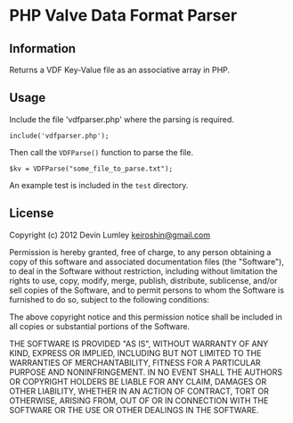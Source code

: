 PHP Valve Data Format Parser
============================

Information
-----------

Returns a VDF Key-Value file as an associative array in PHP.


Usage
-----

Include the file 'vdfparser.php' where the parsing is required.  

```
include('vdfparser.php');
```

Then call the `VDFParse()` function to parse the file.

```
$kv = VDFParse("some_file_to_parse.txt");
```

An example test is included in the `test` directory.

License
-------

Copyright (c) 2012 Devin Lumley keiroshin@gmail.com

Permission is hereby granted, free of charge, to any person obtaining a copy of this software and associated documentation files (the "Software"), to deal in the Software without restriction, including without limitation the rights to use, copy, modify, merge, publish, distribute, sublicense, and/or sell copies of the Software, and to permit persons to whom the Software is furnished to do so, subject to the following conditions:

The above copyright notice and this permission notice shall be included in all copies or substantial portions of the Software.

THE SOFTWARE IS PROVIDED "AS IS", WITHOUT WARRANTY OF ANY KIND, EXPRESS OR IMPLIED, INCLUDING BUT NOT LIMITED TO THE WARRANTIES OF MERCHANTABILITY, FITNESS FOR A PARTICULAR PURPOSE AND NONINFRINGEMENT. IN NO EVENT SHALL THE AUTHORS OR COPYRIGHT HOLDERS BE LIABLE FOR ANY CLAIM, DAMAGES OR OTHER LIABILITY, WHETHER IN AN ACTION OF CONTRACT, TORT OR OTHERWISE, ARISING FROM, OUT OF OR IN CONNECTION WITH THE SOFTWARE OR THE USE OR OTHER DEALINGS IN THE SOFTWARE.